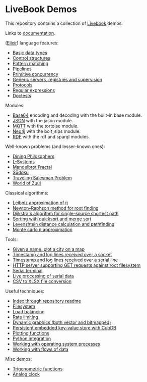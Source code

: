# LiveBook Demos

This repository contains a collection of [Livebook](https://livebook.dev) demos.

Links to [documentation](documentation.livemd).

([Elixir](https://elixir-lang.org)) language features:
- [Basic data types](basic-data-types.livemd)
- [Control structures](control-structures.livemd)
- [Pattern matching](pattern-matching.livemd)
- [Pipelines](pipelines.livemd)
- [Primitive concurrency](primitive-concurrency.livemd)
- [Generic servers, registries and supervision](generic-servers.livemd)
- [Protocols](protocols.livemd)
- [Regular expressions](regexp.livemd)
- [Doctests](doctests.livemd)

Modules:
- [Base64](base64.livemd) encoding and decoding with the built-in base module.
- [JSON](json.livemd) with the jason module.
- [MQTT](mqtt.livemd) with the tortoise module.
- [Neo4j](neo4j.livemd) with the bolt_sips module.
- [RDF](rdf.livemd) with the rdf and sparql modules.

Well-known problems (and lesser-known ones):
- [Dining Philosophers](dining-philosopers.livemd)
- [L-Systems](lsystem.livemd)
- [Mandelbrot Fractal](mandelbrot.livemd)
- [Sūdoku](sudoku.livemd)
- [Traveling Salesman Problem](tsp.livemd)
- [World of Zuul](world-of-zuul.livemd)

Classical algorithms:
- [Leibniz approximation of π](leibniz-pi.livemd)
- [Newton–Raphson method for root finding](newton-raphson.livemd)
- [Dijkstra's algorithm for single-source shortest path](dijkstra-shortest-path.livemd)
- [Sorting with quicksort and merge sort](sorting.livemd)
- [Levenshtein distance calculation and pathfinding](levenshtein.livemd)
- [Monte carlo π approximation](monte-carlo-pi.livemd)

Tools:
- [Given a name, plot a city on a map](city2map.livemd)
- [Timestamp and log lines received over a socket](socket.livemd)
- [Timestamp and log lines received over a serial line](uart.livemd)
- [HTTP server supporting GET requests against root filesystem](http-server.livemd)
- [Serial terminal](serial-terminal.livemd)
- [Live processing of serial data](serial-processing.livemd)
- [CSV to XLSX file conversion](csv2xlsx.livemd)

Useful techniques:
- [Index through repository readme](index.livemd)
- [Filesystem](filesystem.livemd)
- [Load balancing](load-balancing.livemd)
- [Rate limiting](rate-limiting.livemd)
- [Dynamic graphics (both vector and bitmapped)](dynamic-graphics.livemd)
- [Persistent embedded key-value store with CubDB](cubdb.livemd)
- [Plotting functions](plotting-functions.livemd)
- [Python integration](python.livemd)
- [Working with operating system processes](system.livemd)
- [Working with flows of data](flows.livemd)

Misc demos:
- [Trigonometric functions](trig.livemd)
- [Analog clock](analog-clock.livemd)

